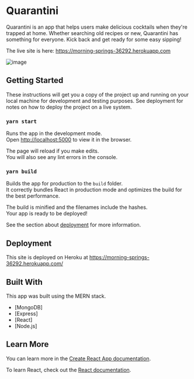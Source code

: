 # Quarantini

Quarantini is an app that helps users make delicious cocktails when they're trapped at home. Whether searching old recipes or new, Quarantini has something for everyone. Kick back and get ready for some easy sipping!

The live site is here: https://morning-springs-36292.herokuapp.com

![image](https://user-images.githubusercontent.com/55450945/81483698-1a7fc500-920e-11ea-971a-b9d80e7099f2.png)


## Getting Started

These instructions will get you a copy of the project up and running on your local machine for development and testing purposes. See deployment for notes on how to deploy the project on a live system.

### `yarn start`

Runs the app in the development mode.<br />
Open [http://localhost:5000](http://localhost:5000) to view it in the browser.

The page will reload if you make edits.<br />
You will also see any lint errors in the console.

### `yarn build`

Builds the app for production to the `build` folder.<br />
It correctly bundles React in production mode and optimizes the build for the best performance.

The build is minified and the filenames include the hashes.<br />
Your app is ready to be deployed!

See the section about [deployment](https://facebook.github.io/create-react-app/docs/deployment) for more information.

## Deployment

This site is deployed on Heroku at https://morning-springs-36292.herokuapp.com/

## Built With

This app was built using the MERN stack.

- [MongoDB]
- [Express]
- [React]
- [Node.js]

## Learn More

You can learn more in the [Create React App documentation](https://facebook.github.io/create-react-app/docs/getting-started).

To learn React, check out the [React documentation](https://reactjs.org/).
